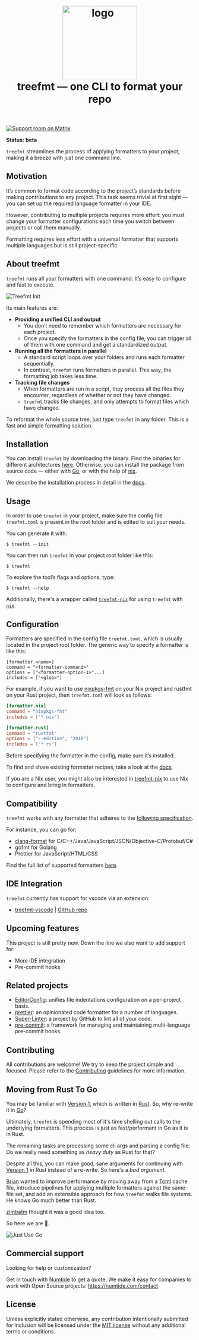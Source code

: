 <h1 align="center">
  <br>
  <img src="docs/public/logo.svg" alt="logo" width="200">
  <br>
  treefmt — one CLI to format your repo
  <br>
  <br>
</h1>

[![Support room on Matrix](https://img.shields.io/matrix/treefmt:numtide.com.svg?label=%23treefmt%3Anumtide.com&logo=matrix&server_fqdn=matrix.numtide.com)](https://matrix.to/#/#treefmt:numtide.com)

**Status: beta**

`treefmt` streamlines the process of applying formatters to your project, making it a breeze with just one command line.

## Motivation

It’s common to format code according to the project’s standards before making contributions to any project. This task
seems trivial at first sight — you can set up the required language formatter in your IDE.

However, contributing to multiple projects requires more effort: you must change your formatter configurations each
time you switch between projects or call them manually.

Formatting requires less effort with a universal formatter that supports multiple languages but is still project-specific.

## About treefmt

`treefmt` runs all your formatters with one command. It’s easy to configure and fast to execute.

![Treefmt Init](./docs/public/init.gif)

Its main features are:

-   **Providing a unified CLI and output**
    -   You don’t need to remember which formatters are necessary for each project.
    -   Once you specify the formatters in the config file, you can trigger all of them with one command and get a
        standardized output.
-   **Running all the formatters in parallel**
    -   A standard script loops over your folders and runs each formatter sequentially.
    -   In contrast, `treefmt` runs formatters in parallel. This way, the formatting job takes less time.
-   **Tracking file changes**
    -   When formatters are run in a script, they process all the files they encounter, regardless of whether or not
        they have changed.
    -   `treefmt` tracks file changes, and only attempts to format files which have changed.

To reformat the whole source tree, just type `treefmt` in any folder. This is a fast and simple formatting solution.

## Installation

You can install `treefmt` by downloading the binary. Find the binaries for different architectures [here](https://github.com/numtide/treefmt/releases).
Otherwise, you can install the package from source code — either with [Go], or with the help of [nix].

We describe the installation process in detail in the [docs].

## Usage

In order to use `treefmt` in your project, make sure the config file `treefmt.toml` is present in the root folder and
is edited to suit your needs.

You can generate it with:

```
$ treefmt --init
```

You can then run `treefmt` in your project root folder like this:

```
$ treefmt
```

To explore the tool’s flags and options, type:

```console
$ treefmt --help
```

Additionally, there's a wrapper called [`treefmt-nix`](https://github.com/numtide/treefmt-nix) for using `treefmt` with [`nix`](https://github.com/NixOS/nix).

## Configuration

Formatters are specified in the config file `treefmt.toml`, which is usually located in the project root folder. The
generic way to specify a formatter is like this:

```
[formatter.<name>]
command = "<formatter-command>"
options = ["<formatter-option-1>"...]
includes = ["<glob>"]
```

For example, if you want to use [nixpkgs-fmt] on your Nix project and rustfmt on your Rust project, then
`treefmt.toml` will look as follows:

```toml
[formatter.nix]
command = "nixpkgs-fmt"
includes = ["*.nix"]

[formatter.rust]
command = "rustfmt"
options = ["--edition", "2018"]
includes = ["*.rs"]
```

Before specifying the formatter in the config, make sure it’s installed.

To find and share existing formatter recipes, take a look at the [docs].

If you are a Nix user, you might also be interested in [treefmt-nix](https://github.com/numtide/treefmt-nix) to use Nix to configure and bring in
formatters.

## Compatibility

`treefmt` works with any formatter that adheres to the [following specification](https://github.com/numtide/treefmt/blob/main/docs/formatter-spec.md).

For instance, you can go for:

-   [clang-format] for C/C++/Java/JavaScript/JSON/Objective-C/Protobuf/C#
-   gofmt for Golang
-   Prettier for JavaScript/HTML/CSS

Find the full list of supported formatters [here](https://treefmt.com/configure.html#supported-formatters).

## IDE Integration

`treefmt` currently has support for vscode via an extension:

-   [treefmt-vscode](https://marketplace.visualstudio.com/items?itemName=ibecker.treefmt-vscode) | [GitHub repo](https://github.com/isbecker/treefmt-vscode)

## Upcoming features

This project is still pretty new. Down the line we also want to add support for:

-   More IDE integration
-   Pre-commit hooks

## Related projects

-   [EditorConfig](https://editorconfig.org/): unifies file indentations configuration on a per-project basis.
-   [prettier](https://prettier.io/): an opinionated code formatter for a number of languages.
-   [Super-Linter](https://github.com/github/super-linter): a project by GitHub to lint all of your code.
-   [pre-commit](https://pre-commit.com/): a framework for managing and maintaining multi-language pre-commit hooks.

## Contributing

All contributions are welcome! We try to keep the project simple and focused. Please refer to the [Contributing](./docs/contributing.md)
guidelines for more information.

## Moving from Rust To Go

You may be familiar with [Version 1], which is written in [Rust]. So, why re-write it in [Go]?

Ultimately, `treefmt` is spending most of it's time shelling out calls to the underlying formatters. This process is
just as fast/performant in Go as it is in Rust.

The remaining tasks are processing some cli args and parsing a config file. Do we really need something as _heavy duty_
as Rust for that?

Despite all this, you can make good, sane arguments for continuing with [Version 1] in Rust instead of a re-write.
So here's a _bad argument_.

[Brian] wanted to improve performance by moving away from a [Toml] cache file, introduce pipelines for applying multiple
formatters against the same file set, and add an extensible approach for how `treefmt` walks file systems. He knows Go
much better than Rust.

[zimbatm] thought it was a good idea too.

So here we are :shrug:.

![Just Use Go](./docs/public/just-use-go.png)

## Commercial support

Looking for help or customization?

Get in touch with [Numtide](https://numtide.com/) to get a quote. We make it easy for companies to work with Open
Source projects: <https://numtide.com/contact>

## License

Unless explicitly stated otherwise, any contribution intentionally submitted for inclusion will be licensed under the
[MIT license](LICENSE) without any additional terms or conditions.

[Brian]: https://github.com/brianmcgee
[zimbatm]: https://github.com/zimbatm
[Version 1]: https://github.com/numtide/treefmt/tree/v1
[Rust]: https://www.rust-lang.org/
[Go]: https://go.dev/
[Toml]: https://toml.io/en/
[docs]: https://treefmt.com
[nix]: https://github.com/NixOS/nix
[nixpkgs-fmt]: https://github.com/nix-community/nixpkgs-fmt
[clang-format]: https://clang.llvm.org/docs/ClangFormat.html
